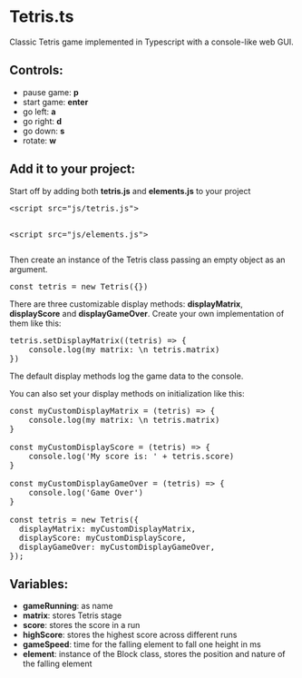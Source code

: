 # Tetris.ts

Classic Tetris game implemented in Typescript with a console-like web GUI. <br>

## Controls: <br>
* pause game: **p**<br>
* start game: **enter**<br>
* go left: **a**<br>
* go right: **d**<br>
* go down: **s**<br>
* rotate: **w**<br>

## Add it to your project: <br>
Start off by adding both **tetris.js** and **elements.js** to your project<br>

<pre><<span>script src="js/tetris.js"></script>
<<span>script src="js/elements.js"></script></pre>

Then create an instance of the Tetris class passing an empty object as an argument.</br>

<pre>const tetris = new Tetris({})</pre>

There are three customizable display methods: **displayMatrix**, **displayScore** and **displayGameOver**. Create your own implementation of them like this:</br>

<pre>tetris.setDisplayMatrix((tetris) => {
    console.log(my matrix: \n tetris.matrix)
})</pre>

The default display methods log the game data to the console.</br>

You can also set your display methods on initialization like this: </br>

<pre>
const myCustomDisplayMatrix = (tetris) => {
    console.log(my matrix: \n tetris.matrix)
}

const myCustomDisplayScore = (tetris) => {
    console.log('My score is: ' + tetris.score)
}

const myCustomDisplayGameOver = (tetris) => {
    console.log('Game Over')
}

const tetris = new Tetris({
  displayMatrix: myCustomDisplayMatrix,
  displayScore: myCustomDisplayScore,
  displayGameOver: myCustomDisplayGameOver,
});
</pre>

## Variables:

* **gameRunning**: as name
*  **matrix**: stores Tetris stage
*  **score**: stores the score in a run
*  **highScore**: stores the highest score across different runs
*  **gameSpeed**: time for the falling element to fall one height in ms 
*  **element**: instance of the Block class, stores the position and nature of the falling element
